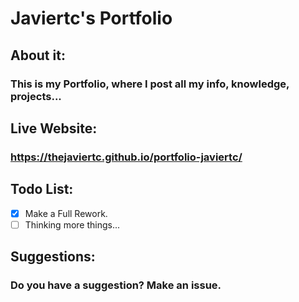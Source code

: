 # **Javiertc's Portfolio**

## **About it:**
### **This is my Portfolio, where I post all my info, knowledge, projects...**

## **Live Website:**
### **https://thejaviertc.github.io/portfolio-javiertc/**

## **Todo List:**
- [x] Make a Full Rework.
- [ ] Thinking more things...

## **Suggestions:**
### **Do you have a suggestion? Make an issue.**
